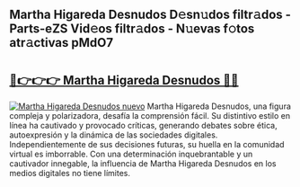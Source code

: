 ## Martha Higareda Desnudos D𝚎sn𝚞dos filtr𝚊dos - Parts-eZS Vid𝚎os filtr𝚊dos - N𝚞evas f𝚘tos atr𝚊ctivas pMdO7

# <h2><a href="http://mbay2r.tromn.icu/?c=Martha+Higareda+Desnudos">🔗👉👉👉 Martha Higareda Desnudos 🔗🔗</a></h2>

[![Martha Higareda Desnudos nuevo](https://i.imgur.com/pEAQMta.gif)](http://mbay2r.tromn.icu/?c=Martha+Higareda+Desnudos)
Martha Higareda Desnudos, una figura compleja y polarizadora, desafía la comprensión fácil. Su distintivo estilo en línea ha cautivado y provocado críticas, generando debates sobre ética, autoexpresión y la dinámica de las sociedades digitales. Independientemente de sus decisiones futuras, su huella en la comunidad virtual es imborrable. Con una determinación inquebrantable y un cautivador innegable, la influencia de Martha Higareda Desnudos en los medios digitales no tiene límites.
